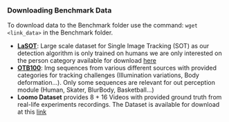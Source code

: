 ### Downloading Benchmark Data
To download data to the Benchmark folder use the command:  `wget <link_data>`  in the Benchmark folder.
- [**LaSOT**](http://vision.cs.stonybrook.edu/~lasot/): Large scale dataset for Single Image Tracking (SOT) as our detection algorithm is only trained on humans we are only interested on the person category available for download [here](https://drive.google.com/drive/folders/1v09JELSXM_v7u3dF7akuqqkVG8T1EK2_?usp=sharing) 
- [**OTB100**](http://cvlab.hanyang.ac.kr/tracker_benchmark/datasets.html): Img sequences from various different sources with provided categories for tracking challenges (Illumination variations, Body deformation...). Only some sequences are relevant for out perception module (Human, Skater, BlurBody, Basketball...)
- **Loomo Dataset** provides 8 + 16 Videos with provided ground truth from real-life experiments recordings. The Dataset is available for download at this [link](https://drive.google.com/drive/folders/1r9-GRIsfojvwlljnHovZ5SvlmbUzsZtZ?usp=sharing)